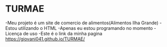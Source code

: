 # TURMAE
-Meu projeto é um site de comercio de alimentos(Alimentos Ilha Grande)
-Estou utilizando o HTML
-Apenas eu estou programando no momento
-Licença de uso
-Este é o link da minha pagina <https://giovani041.github.io/TURMAE/>
